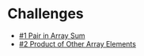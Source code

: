 # Challenges

* [#1 Pair in Array Sum](solutions/pair-in-array-sum.cpp)
* [#2 Product of Other Array Elements](solutions/product-of-other-elements.cpp)
